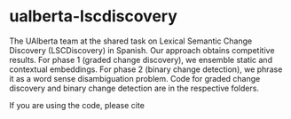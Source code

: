 # ualberta-lscdiscovery

The UAlberta team at the shared task on Lexical Semantic Change Discovery (LSCDiscovery) in Spanish.
Our approach obtains competitive results.
For phase 1 (graded change discovery), we ensemble static and contextual embeddings.
For phase 2 (binary change detection), we phrase it as a word sense disambiguation problem.
Code for graded change discovery and binary change detection are in the respective folders.

If you are using the code, please cite

```
```
